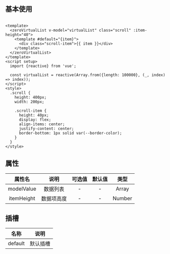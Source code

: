 <script setup>
import { reactive} from 'vue';
import zeroVirtualList from "@/virtualList/zeroVirtualList.vue";
const virtualList = reactive(Array.from({length: 100000}, (_, index) => index));
</script>
<style>
.scroll {
  height: 400px;
  width: 200px;
  .scroll-item {
    height: 40px;
    display: flex;
    align-items: center;
    justify-content: center;
    border-bottom: 1px solid var(--border-color);
  }
}
</style>

## 基本使用

<zeroVirtualList v-model="virtualList" class="scroll" :item-height="40">
    <template #default="{item}">
        <div class="scroll-item">{{ item }}</div>
    </template>
</zeroVirtualList>

```vue

<template>
  <zeroVirtualList v-model="virtualList" class="scroll" :item-height="40">
    <template #default="{item}">
      <div class="scroll-item">{{ item }}</div>
    </template>
  </zeroVirtualList>
</template>
<script setup>
  import {reactive} from 'vue';

  const virtualList = reactive(Array.from({length: 100000}, (_, index) => index));
</script>
<style>
  .scroll {
    height: 400px;
    width: 200px;

    .scroll-item {
      height: 40px;
      display: flex;
      align-items: center;
      justify-content: center;
      border-bottom: 1px solid var(--border-color);
    }
  }
</style>
```

## 属性

|    属性名     |  说明   | 可选值 | 默认值 |   类型   |
|:----------:|:-----:|:---:|:---:|:------:|
| modelValue | 数据列表  |  -  |  -  | Array  |
| itemHeight | 数据项高度 |  -  |  -  | Number |

## 插槽
|    名称     |  说明   |
|:----------:|:-----:|
| default | 默认插槽 |
